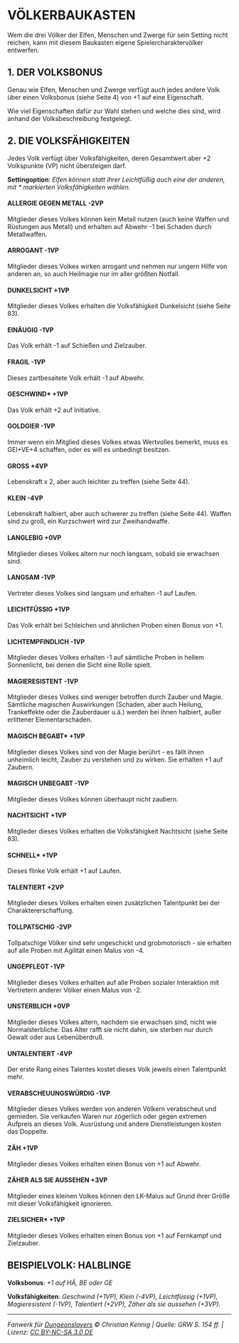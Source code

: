 # VÖLKERBAUKASTEN

Wem die drei Völker der Elfen, Menschen und Zwerge für sein Setting nicht reichen, kann mit diesem Baukasten eigene Spielercharaktervölker entwerfen.

## 1. DER VOLKSBONUS

Genau wie Elfen, Menschen und Zwerge verfügt auch jedes andere Volk über einen Volksbonus (siehe Seite 4) von +1 auf eine Eigenschaft.

Wie viel Eigenschaften dafür zur Wahl stehen und welche dies sind, wird anhand der Volksbeschreibung festgelegt.

## 2. DIE VOLKSFÄHIGKEITEN

Jedes Volk verfügt über Volksfähigkeiten, deren Gesamtwert aber +2 Volkspunkte (VP) nicht übersteigen darf.

**Settingoption**: _Elfen können statt ihrer Leichtfüßig auch eine der anderen, mit \* markierten Volksfähigkeiten wählen._

#### ALLERGIE GEGEN METALL -2VP

Mitglieder dieses Volkes können kein Metall nutzen (auch keine Waffen und Rüstungen aus Metall) und erhalten auf Abwehr -1 bei Schaden durch Metallwaffen.

#### ARROGANT -1VP

Mitglieder dieses Volkes wirken arrogant und nehmen nur ungern Hilfe von anderen an, so auch Heilmagie nur im aller größten Notfall.

#### DUNKELSICHT +1VP

Mitglieder dieses Volkes erhalten die Volksfähigkeit Dunkelsicht (siehe Seite 83).

#### EINÄUGIG -1VP

Das Volk erhält -1 auf Schießen und Zielzauber.

#### FRAGIL -1VP

Dieses zartbesaitete Volk erhält -1 auf Abwehr.

#### GESCHWIND\* +1VP

Das Volk erhält +2 auf Initiative.

#### GOLDGIER -1VP

Immer wenn ein Mitglied dieses Volkes etwas Wertvolles bemerkt, muss es GEI+VE+4 schaffen, oder es will es unbedingt besitzen.

#### GROSS +4VP

Lebenskraft x 2, aber auch leichter zu treffen (siehe Seite 44).

#### KLEIN -4VP

Lebenskraft halbiert, aber auch schwerer zu treffen (siehe Seite 44). Waffen sind zu groß, ein Kurzschwert wird zur Zweihandwaffe.

#### LANGLEBIG +0VP

Mitglieder dieses Volkes altern nur noch langsam, sobald sie erwachsen sind.

#### LANGSAM -1VP

Vertreter dieses Volkes sind langsam und erhalten -1 auf Laufen.

#### LEICHTFÜSSIG +1VP

Das Volk erhält bei Schleichen und ähnlichen Proben einen Bonus von +1.

#### LICHTEMPFINDLICH -1VP

Mitglieder dieses Volkes erhalten -1 auf sämtliche Proben in hellem Sonnenlicht, bei denen die Sicht eine Rolle spielt.

#### MAGIERESISTENT -1VP

Mitglieder dieses Volkes sind weniger betroffen durch Zauber und Magie. Sämtliche magischen Auswirkungen (Schaden, aber auch Heilung, Trankeffekte oder die Zauberdauer u.ä.) werden bei ihnen halbiert, außer erlittener Elementarschaden.

#### MAGISCH BEGABT\* +1VP

Mitglieder dieses Volkes sind von der Magie berührt - es fällt ihnen unheimlich leicht, Zauber zu verstehen und zu wirken. Sie erhalten +1 auf Zaubern.

#### MAGISCH UNBEGABT -1VP

Mitglieder dieses Volkes können überhaupt nicht zaubern.

#### NACHTSICHT +1VP

Mitglieder dieses Volkes erhalten die Volksfähigkeit Nachtsicht (siehe Seite 83).

#### SCHNELL\* +1VP

Dieses flinke Volk erhält +1 auf Laufen.

#### TALENTIERT +2VP

Mitglieder dieses Volkes erhalten einen zusätzlichen Talentpunkt bei der Charaktererschaffung.

#### TOLLPATSCHIG -2VP

Tollpatschige Völker sind sehr ungeschickt und grobmotorisch - sie erhalten auf alle Proben mit Agilität einen Malus von -4.

#### UNGEPFLEGT -1VP

Mitglieder dieses Volkes erhalten auf alle Proben sozialer Interaktion mit Vertretern anderer Völker einen Malus von -2.

#### UNSTERBLICH +0VP

Mitglieder dieses Volkes altern, nachdem sie erwachsen sind, nicht wie Normalsterbliche. Das Alter rafft sie nicht dahin, sie sterben nur durch Gewalt oder aus Lebenüberdruß.

#### UNTALENTIERT -4VP

Der erste Rang eines Talentes kostet dieses Volk jeweils einen Talentpunkt mehr.

#### VERABSCHEUUNGSWÜRDIG -1VP

Mitglieder dieses Volkes werden von anderen Völkern verabscheut und gemieden. Sie verkaufen Waren nur zögerlich oder gegen extremen Aufpreis an dieses Volk. Ausrüstung und andere Dienstleistungen kosten das Doppelte.

#### ZÄH +1VP

Mitglieder dieses Volkes erhalten einen Bonus von +1 auf Abwehr.

#### ZÄHER ALS SIE AUSSEHEN +3VP

Mitglieder eines kleinen Volkes können den LK-Malus auf Grund ihrer Größe mit dieser Volksfähigkeit ignorieren.

#### ZIELSICHER\* +1VP

Mitglieder dieses Volkes erhalten einen Bonus von +1 auf Fernkampf und Zielzauber.

## BEISPIELVOLK: HALBLINGE

**Volksbonus**: _+1 auf HÄ, BE oder GE_

**Volksfähigkeiten**: _Geschwind (+1VP), Klein (-4VP), Leichtfüssig (+1VP), Magieresistent (-1VP), Talentiert (+2VP), Zäher als sie aussehen (+3VP)._

---

_Fanwerk für [Dungeonslayers](https://www.dungeonslayers.net/) © Christian Kennig | Quelle: GRW S. 154 ff. | Lizenz: [CC BY-NC-SA 3.0 DE](https://creativecommons.org/licenses/by-nc-sa/3.0/de/)_
